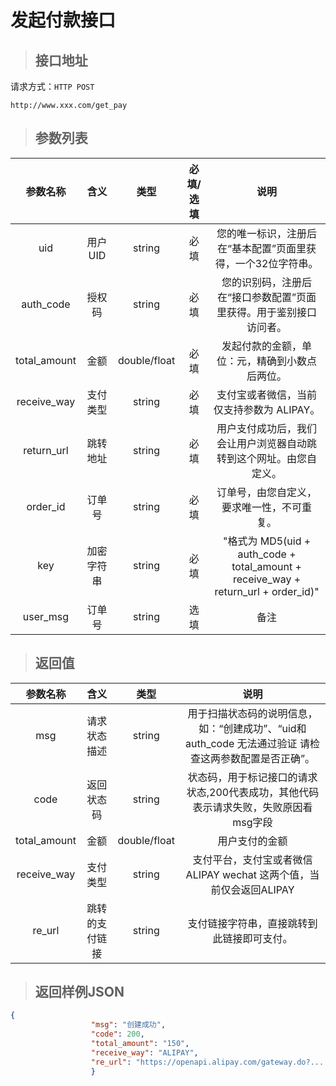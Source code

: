 # 发起付款接口

> ## 接口地址

请求方式：`HTTP POST`

    http://www.xxx.com/get_pay

>## 参数列表

参数名称|含义|类型|必填/选填|说明
:--:|:--:|:--:|:--:|:--:
uid|用户UID|string|必填|您的唯一标识，注册后在“基本配置”页面里获得，一个32位字符串。
auth_code|授权码|string|必填|您的识别码，注册后在“接口参数配置”页面里获得。用于鉴别接口访问者。
total_amount|金额|double/float|必填|发起付款的金额，单位：元，精确到小数点后两位。
receive_way|支付类型|string|必填|支付宝或者微信，当前仅支持参数为 ALIPAY。
return_url|跳转地址|string|必填|用户支付成功后，我们会让用户浏览器自动跳转到这个网址。由您自定义。
order_id|订单号|string|必填|订单号，由您自定义，要求唯一性，不可重复。
key|加密字符串|string|必填|"格式为 MD5(uid + auth_code + total_amount + receive_way + return_url + order_id)"
user_msg|订单号|string|选填|备注

>## 返回值

参数名称|含义|类型|说明
:--:|:--:|:--:|:--:
msg|请求状态描述|string|用于扫描状态码的说明信息，如：“创建成功”、“uid和auth_code 无法通过验证 请检查这两参数配置是否正确”。
code|返回状态码|string|状态码，用于标记接口的请求状态,200代表成功，其他代码表示请求失败，失败原因看msg字段
total_amount|金额|double/float|用户支付的金额
receive_way|支付类型|string|支付平台，支付宝或者微信 ALIPAY wechat 这两个值，当前仅会返回ALIPAY
re_url|跳转的支付链接|string|支付链接字符串，直接跳转到此链接即可支付。

>## 返回样例JSON

```json
{
                  "msg": "创建成功",
                  "code": 200,
                  "total_amount": "150",
                  "receive_way": "ALIPAY",
                  "re_url": "https://openapi.alipay.com/gateway.do?...."
                  }
```






